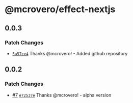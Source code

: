 # @mcrovero/effect-nextjs

## 0.0.3

### Patch Changes

- [`5a57ce4`](https://github.com/mcrovero/effect-nextjs/commit/5a57ce431f6abc6854428ebc6b5c6757f6fc65c5) Thanks @mcrovero! - Added github repository

## 0.0.2

### Patch Changes

- [#7](https://github.com/mcrovero/effect-nextjs/pull/7) [`e72537e`](https://github.com/mcrovero/effect-nextjs/commit/e72537e0e2e3d0ebc0ebf61055aa3c703612a5dc) Thanks @mcrovero! - alpha version
